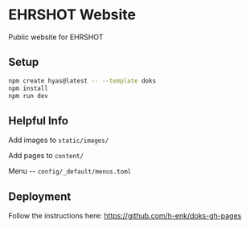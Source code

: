# EHRSHOT Website

Public website for EHRSHOT

## Setup

```bash
npm create hyas@latest -- --template doks
npm install
npm run dev
```

## Helpful Info

Add images to `static/images/`

Add pages to `content/`

Menu -- `config/_default/menus.toml`

## Deployment

Follow the instructions here: https://github.com/h-enk/doks-gh-pages